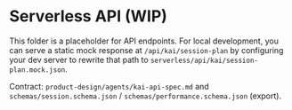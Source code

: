 # Serverless API (WIP)

This folder is a placeholder for API endpoints. For local development, you can serve a static mock response at `/api/kai/session-plan` by configuring your dev server to rewrite that path to `serverless/api/kai/session-plan.mock.json`.

Contract: `product-design/agents/kai-api-spec.md` and `schemas/session.schema.json` / `schemas/performance.schema.json` (export).
